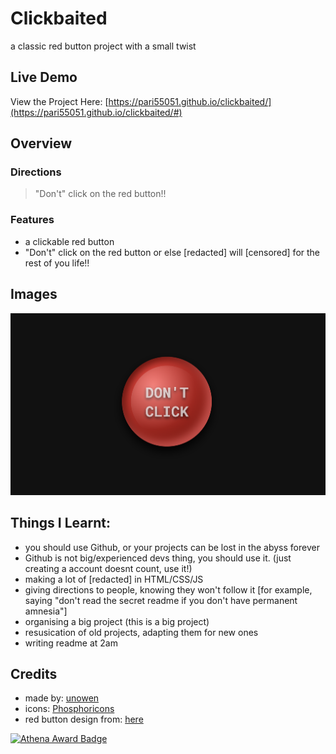 # Clickbaited
a classic red button project with a small twist

## Live Demo
View the Project Here: [https://pari55051.github.io/clickbaited/](https://pari55051.github.io/clickbaited/#)

## Overview

### Directions
> "Don't" click on the red button!!

### Features
- a clickable red button
- "Don't" click on the red button or else [redacted] will [censored] for the rest of you life!!

## Images
![preview](./preview.png)

## Things I Learnt:
- you should use Github, or your projects can be lost in the abyss forever
- Github is not big/experienced devs thing, you should use it. (just creating a account doesnt count, use it!)
- making a lot of [redacted] in HTML/CSS/JS
- giving directions to people, knowing they won't follow it [for example, saying "don't read the secret readme if you don't have permanent amnesia"]
- organising a big project (this is a big project)
- resusication of old projects, adapting them for new ones
- writing readme at 2am

## Credits
- made by: [unowen](https://github.com/pari55051)
- icons: [Phosphoricons](https://phosphoricons.com/)
- red button design from: [here](https://www.youtube.com/shorts/Dc4pIT4I7a0?feature=share)

[![Athena Award Badge](https://img.shields.io/endpoint?url=https%3A%2F%2Faward.athena.hackclub.com%2Fapi%2Fbadge)](https://award.athena.hackclub.com?utm_source=readme)
